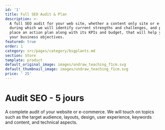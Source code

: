 ```yaml
---
id: '1'
title: Full SEO Audit & Plan
description: >-
  A full SEO audit for your web site, whether a content only site or e-commerce,
  during which we will identify current strengths and challenges, and put in
  place an action plan along with its KPIs and budget, that will help you reach
  your business objectives.
featured: true
order: 1
category: src/pages/category/bigplants.md
section: Store
template: product
default_original_image: images/undraw_teaching_f1cm.svg
default_thumbnail_image: images/undraw_teaching_f1cm.svg
price: ' 25'
---
```

# Audit SEO - 5 jours

A complete audit of your website or e-commerce. We will touch on topics such as the target audience, layouts, design, user experience, keywords and content, and technical aspects. 
